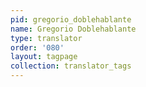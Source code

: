 ```yaml
---
pid: gregorio_doblehablante
name: Gregorio Doblehablante
type: translator
order: '080'
layout: tagpage
collection: translator_tags
---
```


